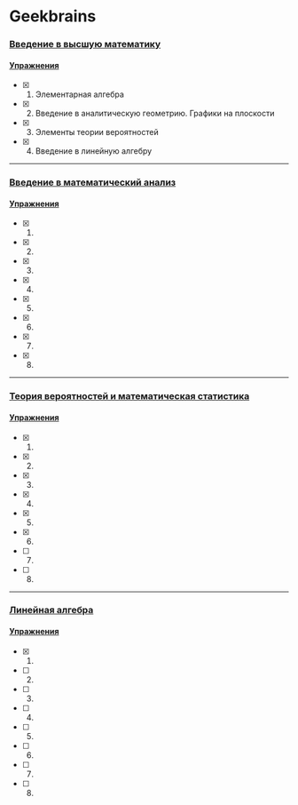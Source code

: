 # Geekbrains

### [Введение в высшую математику](https://geekbrains.ru/courses/477)
#### [Упражнения](https://github.com/Christinayar/Maths/tree/master/GU%20Introduction%20to%20Higher%20Maths)
- [x] 1. Элементарная алгебра
- [x] 2. Введение в аналитическую геометрию. Графики на плоскости
- [x] 3. Элементы теории вероятностей
- [x] 4. Введение в линейную алгебру

***
### [Введение в математический анализ]()
#### [Упражнения](https://github.com/Christinayar/Maths/tree/master/GU%20Calculus)
- [x] 1. 
- [x] 2. 
- [x] 3. 
- [x] 4. 
- [x] 5. 
- [x] 6. 
- [x] 7. 
- [x] 8. 

***
### [Теория вероятностей и математическая статистика]()
#### [Упражнения](https://github.com/Christinayar/Maths/tree/master/GU%20Probability%20Theory%20%26%20Math%20Statistics)
- [x] 1. 
- [x] 2. 
- [x] 3. 
- [x] 4. 
- [x] 5. 
- [x] 6. 
- [ ] 7. 
- [ ] 8. 

***
### [Линейная алгебра]() 
#### [Упражнения]()
- [x] 1. 
- [ ] 2. 
- [ ] 3. 
- [ ] 4. 
- [ ] 5. 
- [ ] 6. 
- [ ] 7. 
- [ ] 8. 

